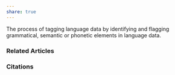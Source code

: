 ```yaml
---
share: true
---
```


The process of tagging language data by identifying and flagging grammatical, semantic or phonetic elements in language data.

### Related Articles

### Citations
